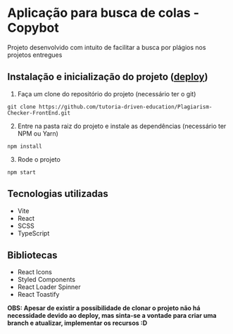 <h1>Aplicação para busca de colas - Copybot</h1>

<p>Projeto desenvolvido com intuito de facilitar a busca por plágios nos projetos entregues</p>

<h2>Instalação e inicialização do projeto (<a href="https://copybot.vercel.app/" target="__blank">deploy</a>)</h2>

1. Faça um clone do repositório do projeto (necessário ter o git)
```
git clone https://github.com/tutoria-driven-education/Plagiarism-Checker-FrontEnd.git
```

2. Entre na pasta raiz do projeto e instale as dependências (necessário ter NPM ou Yarn)
```
npm install
```

3. Rode o projeto
```
npm start
```

<h2>Tecnologias utilizadas</h2>
<ul>
  <li>Vite</li>
  <li>React</li>
  <li>SCSS</li>
  <li>TypeScript</li>
</ul>

<h2>Bibliotecas</h2>
<ul>
  <li>React Icons</li>
  <li>Styled Components</li>
  <li>React Loader Spinner</li>
  <li>React Toastify</li>
</ul>

**OBS: Apesar de existir a possibilidade de clonar o projeto não há necessidade devido ao deploy, mas sinta-se a vontade para criar uma branch e atualizar, implementar os recursos :D**
